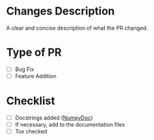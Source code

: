 # Changes Description
A clear and concise description of what the PR changed.

# Type of PR
- [ ] Bug Fix
- [ ] Feature Addition

# Checklist
- [ ] Docstrings added ([NumpyDoc](https://numpydoc.readthedocs.io/en/latest/format.html#docstring-standard))
- [ ] If necessary, add to the documentation files
- [ ] Tox checked
